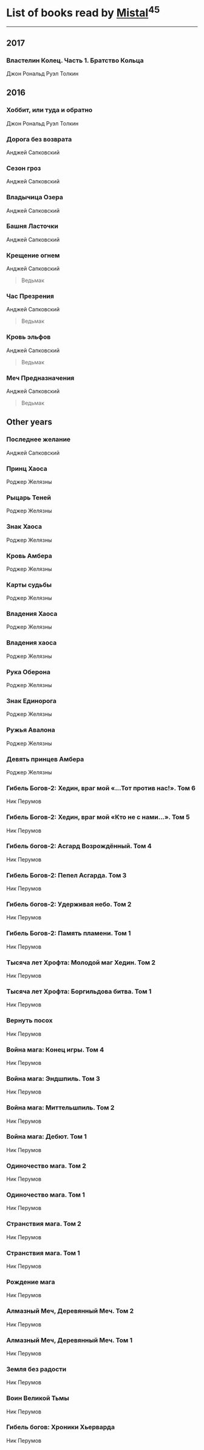 # List of books read by [Mistal](http://vk.com/id30558181)<sup>45</sup>
---

## 2017

### Властелин Колец. Часть 1. Братство Кольца
Джон Рональд Руэл Толкин



## 2016

### Хоббит, или туда и обратно
Джон Рональд Руэл Толкин


### Дорога без возврата
Анджей Сапковский


### Сезон гроз
Анджей Сапковский


### Владычица Озера
Анджей Сапковский


### Башня Ласточки
Анджей Сапковский


### Крещение огнем
Анджей Сапковский
> Ведьмак


### Час Презрения
Анджей Сапковский
> Ведьмак


### Кровь эльфов
Анджей Сапковский
> Ведьмак


### Меч Предназначения
Анджей Сапковский
> Ведьмак



## Other years

### Последнее желание
Анджей Сапковский


### Принц Хаоса
Роджер Желязны


### Рыцарь Теней
Роджер Желязны


### Знак Хаоса
Роджер Желязны


### Кровь Амбера
Роджер Желязны


### Карты судьбы
Роджер Желязны


### Владения Хаоса
Роджер Желязны


### Владения хаоса
Роджер Желязны


### Рука Оберона
Роджер Желязны


### Знак Единорога
Роджер Желязны


### Ружья Авалона
Роджер Желязны


### Девять принцев Амбера
Роджер Желязны


### Гибель Богов-2: Хедин, враг мой «...Тот против нас!». Том 6
Ник Перумов


### Гибель Богов-2: Хедин, враг мой «Кто не с нами...». Том 5
Ник Перумов


### Гибель богов-2: Асгард Возрождённый. Том 4
Ник Перумов


### Гибель Богов-2: Пепел Асгарда. Том 3
Ник Перумов


### Гибель богов-2: Удерживая небо. Том 2
Ник Перумов


### Гибель Богов-2: Память пламени. Том 1
Ник Перумов


### Тысяча лет Хрофта: Молодой маг Хедин. Том 2
Ник Перумов


### Тысяча лет Хрофта:  Боргильдова битва. Том 1
Ник Перумов


### Вернуть посох
Ник Перумов


### Война мага: Конец игры. Том 4
Ник Перумов


### Война мага: Эндшпиль. Том 3
Ник Перумов


### Война мага: Миттельшпиль. Том 2
Ник Перумов


### Война мага: Дебют. Том 1
Ник Перумов


### Одиночество мага. Том 2
Ник Перумов


### Одиночество мага. Том 1
Ник Перумов


### Странствия мага. Том 2
Ник Перумов


### Странствия мага. Том 1
Ник Перумов


### Рождение мага
Ник Перумов


### Алмазный Меч, Деревянный Меч. Том 2
Ник Перумов


### Алмазный Меч, Деревянный Меч. Том 1
Ник Перумов


### Земля без радости
Ник Перумов


### Воин Великой Тьмы
Ник Перумов


### Гибель богов: Хроники Хьерварда
Ник Перумов



